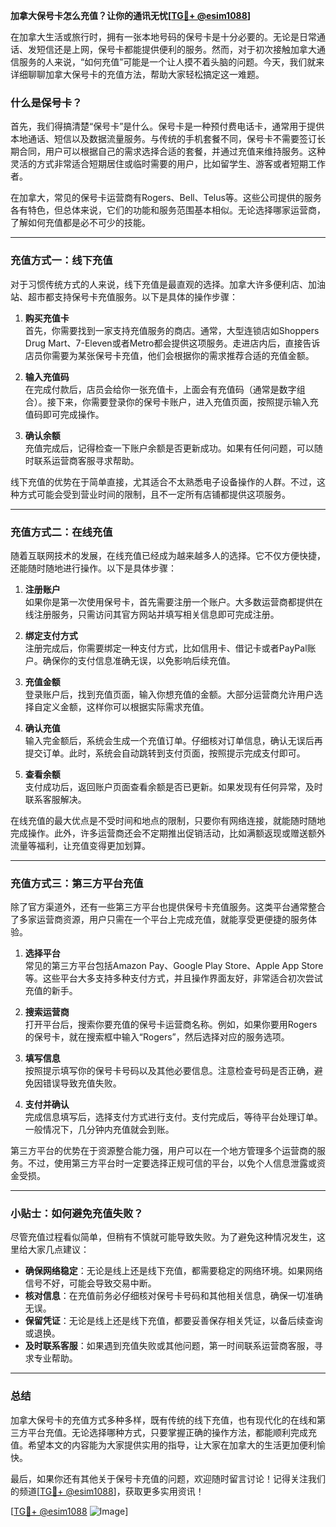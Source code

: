 **加拿大保号卡怎么充值？让你的通讯无忧[[TG💪+ @esim1088](https://t.me/s/esim1088)]**

在加拿大生活或旅行时，拥有一张本地号码的保号卡是十分必要的。无论是日常通话、发短信还是上网，保号卡都能提供便利的服务。然而，对于初次接触加拿大通信服务的人来说，“如何充值”可能是一个让人摸不着头脑的问题。今天，我们就来详细聊聊加拿大保号卡的充值方法，帮助大家轻松搞定这一难题。

### 什么是保号卡？

首先，我们得搞清楚“保号卡”是什么。保号卡是一种预付费电话卡，通常用于提供本地通话、短信以及数据流量服务。与传统的手机套餐不同，保号卡不需要签订长期合同，用户可以根据自己的需求选择合适的套餐，并通过充值来维持服务。这种灵活的方式非常适合短期居住或临时需要的用户，比如留学生、游客或者短期工作者。

在加拿大，常见的保号卡运营商有Rogers、Bell、Telus等。这些公司提供的服务各有特色，但总体来说，它们的功能和服务范围基本相似。无论选择哪家运营商，了解如何充值都是必不可少的技能。

---

### 充值方式一：线下充值

对于习惯传统方式的人来说，线下充值是最直观的选择。加拿大许多便利店、加油站、超市都支持保号卡充值服务。以下是具体的操作步骤：

1. **购买充值卡**  
   首先，你需要找到一家支持充值服务的商店。通常，大型连锁店如Shoppers Drug Mart、7-Eleven或者Metro都会提供这项服务。走进店内后，直接告诉店员你需要为某张保号卡充值，他们会根据你的需求推荐合适的充值金额。

2. **输入充值码**  
   在完成付款后，店员会给你一张充值卡，上面会有充值码（通常是数字组合）。接下来，你需要登录你的保号卡账户，进入充值页面，按照提示输入充值码即可完成操作。

3. **确认余额**  
   充值完成后，记得检查一下账户余额是否更新成功。如果有任何问题，可以随时联系运营商客服寻求帮助。

线下充值的优势在于简单直接，尤其适合不太熟悉电子设备操作的人群。不过，这种方式可能会受到营业时间的限制，且不一定所有店铺都提供这项服务。

---

### 充值方式二：在线充值

随着互联网技术的发展，在线充值已经成为越来越多人的选择。它不仅方便快捷，还能随时随地进行操作。以下是具体步骤：

1. **注册账户**  
   如果你是第一次使用保号卡，首先需要注册一个账户。大多数运营商都提供在线注册服务，只需访问其官方网站并填写相关信息即可完成注册。

2. **绑定支付方式**  
   注册完成后，你需要绑定一种支付方式，比如信用卡、借记卡或者PayPal账户。确保你的支付信息准确无误，以免影响后续充值。

3. **充值金额**  
   登录账户后，找到充值页面，输入你想充值的金额。大部分运营商允许用户选择自定义金额，这样你可以根据实际需求充值。

4. **确认充值**  
   输入完金额后，系统会生成一个充值订单。仔细核对订单信息，确认无误后再提交订单。此时，系统会自动跳转到支付页面，按照提示完成支付即可。

5. **查看余额**  
   支付成功后，返回账户页面查看余额是否已更新。如果发现有任何异常，及时联系客服解决。

在线充值的最大优点是不受时间和地点的限制，只要你有网络连接，就能随时随地完成操作。此外，许多运营商还会不定期推出促销活动，比如满额返现或赠送额外流量等福利，让充值变得更加划算。

---

### 充值方式三：第三方平台充值

除了官方渠道外，还有一些第三方平台也提供保号卡充值服务。这类平台通常整合了多家运营商资源，用户只需在一个平台上完成充值，就能享受更便捷的服务体验。

1. **选择平台**  
   常见的第三方平台包括Amazon Pay、Google Play Store、Apple App Store等。这些平台大多支持多种支付方式，并且操作界面友好，非常适合初次尝试充值的新手。

2. **搜索运营商**  
   打开平台后，搜索你要充值的保号卡运营商名称。例如，如果你要用Rogers的保号卡，就在搜索框中输入“Rogers”，然后选择对应的服务选项。

3. **填写信息**  
   按照提示填写你的保号卡号码以及其他必要信息。注意检查号码是否正确，避免因错误导致充值失败。

4. **支付并确认**  
   完成信息填写后，选择支付方式进行支付。支付完成后，等待平台处理订单。一般情况下，几分钟内充值就会到账。

第三方平台的优势在于资源整合能力强，用户可以在一个地方管理多个运营商的服务。不过，使用第三方平台时一定要选择正规可信的平台，以免个人信息泄露或资金受损。

---

### 小贴士：如何避免充值失败？

尽管充值过程看似简单，但稍有不慎就可能导致失败。为了避免这种情况发生，这里给大家几点建议：

- **确保网络稳定**：无论是线上还是线下充值，都需要稳定的网络环境。如果网络信号不好，可能会导致交易中断。
- **核对信息**：在充值前务必仔细核对保号卡号码和其他相关信息，确保一切准确无误。
- **保留凭证**：无论是线上还是线下充值，都要妥善保存相关凭证，以备后续查询或退换。
- **及时联系客服**：如果遇到充值失败或其他问题，第一时间联系运营商客服，寻求专业帮助。

---

### 总结

加拿大保号卡的充值方式多种多样，既有传统的线下充值，也有现代化的在线和第三方平台充值。无论选择哪种方式，只要掌握正确的操作方法，都能顺利完成充值。希望本文的内容能为大家提供实用的指导，让大家在加拿大的生活更加便利愉快。

最后，如果你还有其他关于保号卡充值的问题，欢迎随时留言讨论！记得关注我们的频道[[TG💪+ @esim1088](https://t.me/s/esim1088)]，获取更多实用资讯！

[[TG💪+ @esim1088](https://t.me/s/esim1088) ![Image](https://i.postimg.cc/4NQfJmqS/Snipaste-2025-05-13-00-14-12.png)]